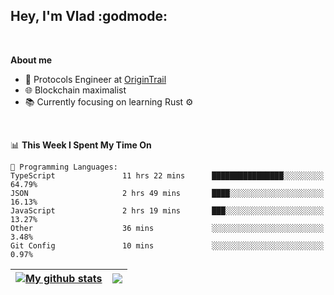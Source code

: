 ## Hey, I'm Vlad :godmode:

<br/>

**About me**
- 💼 Protocols Engineer at [OriginTrail](https://github.com/OriginTrail)
- 🌐 Blockchain maximalist
- 📚 Currently focusing on learning Rust :gear:

<br/>

<!--START_SECTION:waka-->
📊 **This Week I Spent My Time On** 

```text
💬 Programming Languages: 
TypeScript               11 hrs 22 mins      ████████████████░░░░░░░░░   64.79% 
JSON                     2 hrs 49 mins       ████░░░░░░░░░░░░░░░░░░░░░   16.13% 
JavaScript               2 hrs 19 mins       ███░░░░░░░░░░░░░░░░░░░░░░   13.27% 
Other                    36 mins             ░░░░░░░░░░░░░░░░░░░░░░░░░   3.48% 
Git Config               10 mins             ░░░░░░░░░░░░░░░░░░░░░░░░░   0.97%

```


<!--END_SECTION:waka-->


| <a href="https://github.com/anuraghazra/github-readme-stats"><img align="center" src="https://github-readme-stats.vercel.app/api?username=u-hubar&show_icons=true&include_all_commits=true&theme=dark&hide_border=true" alt="My github stats" /></a> | <a href="https://github.com/anuraghazra/github-readme-stats"><img align="center" src="https://github-readme-stats.vercel.app/api/top-langs/?username=u-hubar&layout=compact&theme=dark&hide_border=true" /></a> |
| ------------- | ------------- |
